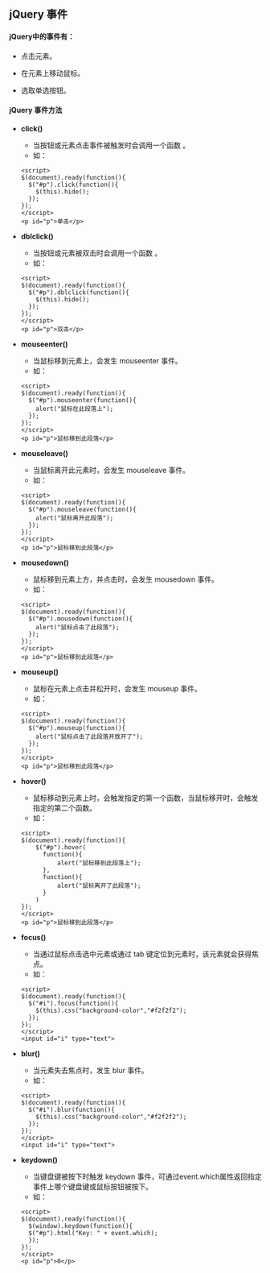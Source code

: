 ## jQuery 事件

#### jQuery中的事件有：

- 点击元素。

- 在元素上移动鼠标。
- 选取单选按钮。

#### jQuery 事件方法

- **click()**

  - 当按钮或元素点击事件被触发时会调用一个函数 。
  - 如：

  ```
  <script>
  $(document).ready(function(){
    $("#p").click(function(){
      $(this).hide();
    });
  });
  </script>
  <p id="p">单击</p>
  ```

- **dblclick()**

  - 当按钮或元素被双击时会调用一个函数 。
  - 如：

  ```
  <script>
  $(document).ready(function(){
    $("#p").dblclick(function(){
      $(this).hide();
    });
  });
  </script>
  <p id="p">双击</p>
  ```

- **mouseenter()**

  - 当鼠标移到元素上，会发生 mouseenter 事件。 
  - 如：

  ```
  <script>
  $(document).ready(function(){
    $("#p").mouseenter(function(){
      alert("鼠标在此段落上");
    });
  });
  </script>
  <p id="p">鼠标移到此段落</p>
  ```

- **mouseleave()**

  - 当鼠标离开此元素时，会发生 mouseleave 事件。 
  - 如：

  ```
  <script>
  $(document).ready(function(){
    $("#p").mouseleave(function(){
      alert("鼠标离开此段落");
    });
  });
  </script>
  <p id="p">鼠标移到此段落</p>
  ```

- **mousedown()**

  - 鼠标移到元素上方，并点击时，会发生 mousedown 事件。 
  - 如：

  ```
  <script>
  $(document).ready(function(){
    $("#p").mousedown(function(){
      alert("鼠标点击了此段落");
    });
  });
  </script>
  <p id="p">鼠标移到此段落</p>
  ```

- **mouseup()**

  - 鼠标在元素上点击并松开时，会发生 mouseup 事件。 
  - 如：

  ```
  <script>
  $(document).ready(function(){
    $("#p").mouseup(function(){
      alert("鼠标点击了此段落并放开了");
    });
  });
  </script>
  <p id="p">鼠标移到此段落</p>
  ```

- **hover()**

  - 鼠标移动到元素上时，会触发指定的第一个函数，当鼠标移开时，会触发指定的第二个函数。
  - 如： 

  ```
  <script>
  $(document).ready(function(){
      $("#p").hover(
  		function(){
  			alert("鼠标移到此段落上");
  		},
  		function(){
  			alert("鼠标离开了此段落");
  		}
      )
  });
  </script>
  <p id="p">鼠标移到此段落</p>
  ```

- **focus()**

  - 当通过鼠标点击选中元素或通过 tab 键定位到元素时，该元素就会获得焦点。 
  - 如：

  ```
  <script>
  $(document).ready(function(){
    $("#i").focus(function(){
      $(this).css("background-color","#f2f2f2");
    });
  });
  </script>
  <input id="i" type="text">
  ```

- **blur()**

  - 当元素失去焦点时，发生 blur 事件。 
  - 如：

  ```
  <script>
  $(document).ready(function(){
    $("#i").blur(function(){
      $(this).css("background-color","#f2f2f2");
    });
  });
  </script>
  <input id="i" type="text">
  ```

- **keydown()**

  - 当键盘键被按下时触发 keydown 事件，可通过event.which属性返回指定事件上哪个键盘键或鼠标按钮被按下。 
  - 如：

  ```
  <script>
  $(document).ready(function(){
    $(window).keydown(function(){
  	$("#p").html("Key: " + event.which);
    });
  });
  </script>
  <p id="p">0</p>
  ```

  